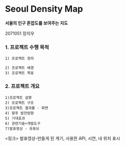 # Seoul Density Map


**서울의 인구 혼잡도를 보여주는 지도**


 2071051 장지우

### 1. 프로젝트 수행 목적
	1) 프로젝트 정의
 		
	2) 프로젝트 배경
	3) 프로젝트 목표
### 2. 프로젝트 개요
	1)프로젝트 설명
	2) 프로젝트 구조
	3)프로젝트 결과물 - 화면
	4) 향후 발전방향
	5) 기대효과
	6) 관련기술+개발도구
	7)발표영상 - 유튜브

<링크>
발표영상-만들게 된 계기, 사용한 API, 시연,
내 위치 표시

